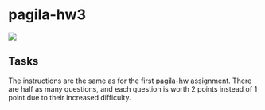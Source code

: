 # pagila-hw3
[![](https://github.com/cristywei/pagila-hw3/workflows/tests/badge.svg)](https://github.com/cristywei/pagila-hw3/actions?query=workflow%3Atests)

## Tasks

The instructions are the same as for the first [pagila-hw](https://github.com/mikeizbicki/pagila-hw) assignment.
There are half as many questions, and each question is worth 2 points instead of 1 point due to their increased difficulty.
